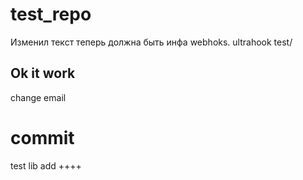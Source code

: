 # test_repo
Изменил текст теперь должна быть инфа webhoks.
ultrahook test/
## Ok it work
change email 
# commit 
test 
lib add ++++


